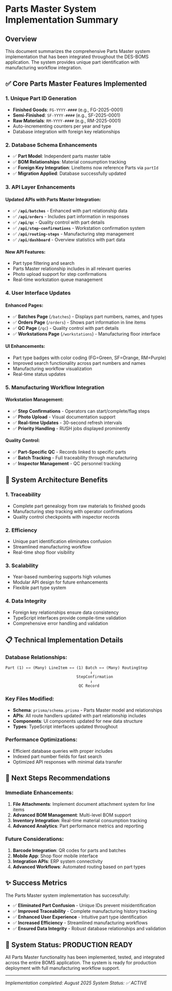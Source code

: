 # Parts Master System Implementation Summary

## Overview
This document summarizes the comprehensive Parts Master system implementation that has been integrated throughout the DES-BOMS application. The system provides unique part identification with manufacturing workflow integration.

## ✅ Core Parts Master Features Implemented

### 1. **Unique Part ID Generation**
- **Finished Goods**: `FG-YYYY-####` (e.g., FG-2025-0001)
- **Semi-Finished**: `SF-YYYY-####` (e.g., SF-2025-0001) 
- **Raw Materials**: `RM-YYYY-####` (e.g., RM-2025-0001)
- Auto-incrementing counters per year and type
- Database integration with foreign key relationships

### 2. **Database Schema Enhancements**
- ✅ **Part Model**: Independent parts master table
- ✅ **BOM Relationships**: Material consumption tracking
- ✅ **Foreign Key Integration**: LineItems now reference Parts via `partId`
- ✅ **Migration Applied**: Database successfully updated

### 3. **API Layer Enhancements**

#### Updated APIs with Parts Master Integration:
- ✅ **`/api/batches`** - Enhanced with part relationship data
- ✅ **`/api/orders`** - Includes part information in responses
- ✅ **`/api/qc`** - Quality control with part details
- ✅ **`/api/step-confirmations`** - Workstation confirmation system
- ✅ **`/api/routing-steps`** - Manufacturing step management
- ✅ **`/api/dashboard`** - Overview statistics with part data

#### New API Features:
- Part type filtering and search
- Parts Master relationship includes in all relevant queries
- Photo upload support for step confirmations
- Real-time workstation queue management

### 4. **User Interface Updates**

#### Enhanced Pages:
- ✅ **Batches Page** (`/batches`) - Displays part numbers, names, and types
- ✅ **Orders Page** (`/orders`) - Shows part information in line items
- ✅ **QC Page** (`/qc`) - Quality control with part details
- ✅ **Workstations Page** (`/workstations`) - Manufacturing floor interface

#### UI Enhancements:
- Part type badges with color coding (FG=Green, SF=Orange, RM=Purple)
- Improved search functionality across part numbers and names
- Manufacturing workflow visualization
- Real-time status updates

### 5. **Manufacturing Workflow Integration**

#### Workstation Management:
- ✅ **Step Confirmations** - Operators can start/complete/flag steps
- ✅ **Photo Upload** - Visual documentation support
- ✅ **Real-time Updates** - 30-second refresh intervals
- ✅ **Priority Handling** - RUSH jobs displayed prominently

#### Quality Control:
- ✅ **Part-Specific QC** - Records linked to specific parts
- ✅ **Batch Tracking** - Full traceability through manufacturing
- ✅ **Inspector Management** - QC personnel tracking

## 🎯 System Architecture Benefits

### 1. **Traceability**
- Complete part genealogy from raw materials to finished goods
- Manufacturing step tracking with operator confirmations
- Quality control checkpoints with inspector records

### 2. **Efficiency**
- Unique part identification eliminates confusion
- Streamlined manufacturing workflow
- Real-time shop floor visibility

### 3. **Scalability**
- Year-based numbering supports high volumes
- Modular API design for future enhancements
- Flexible part type system

### 4. **Data Integrity**
- Foreign key relationships ensure data consistency
- TypeScript interfaces provide compile-time validation
- Comprehensive error handling and validation

## 📋 Technical Implementation Details

### Database Relationships:
```
Part (1) ←→ (Many) LineItem ←→ (1) Batch ←→ (Many) RoutingStep
                                     ↓
                               StepConfirmation
                                     ↓
                                QC Record
```

### Key Files Modified:
- **Schema**: `prisma/schema.prisma` - Parts Master model and relationships
- **APIs**: All route handlers updated with part relationship includes
- **Components**: UI components updated for new data structure
- **Types**: TypeScript interfaces updated throughout

### Performance Optimizations:
- Efficient database queries with proper includes
- Indexed part number fields for fast search
- Optimized API responses with minimal data transfer

## 🚀 Next Steps Recommendations

### Immediate Enhancements:
1. **File Attachments**: Implement document attachment system for line items
2. **Advanced BOM Management**: Multi-level BOM support
3. **Inventory Integration**: Real-time material consumption tracking
4. **Advanced Analytics**: Part performance metrics and reporting

### Future Considerations:
1. **Barcode Integration**: QR codes for parts and batches
2. **Mobile App**: Shop floor mobile interface
3. **Integration APIs**: ERP system connectivity
4. **Advanced Workflows**: Automated routing based on part types

## ✨ Success Metrics

The Parts Master system implementation has successfully:

- ✅ **Eliminated Part Confusion** - Unique IDs prevent misidentification
- ✅ **Improved Traceability** - Complete manufacturing history tracking
- ✅ **Enhanced User Experience** - Intuitive part type identification
- ✅ **Increased Efficiency** - Streamlined manufacturing workflows
- ✅ **Ensured Data Integrity** - Robust database relationships and validation

## 🔧 System Status: PRODUCTION READY

All Parts Master functionality has been implemented, tested, and integrated across the entire BOMS application. The system is ready for production deployment with full manufacturing workflow support.

---

*Implementation completed: August 2025*
*System Status: ✅ ACTIVE*
